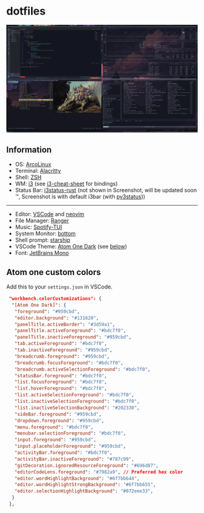 # dotfiles

![img](/ss/screenshot.png)

## Information

- OS: [ArcoLinux](https://arcolinux.com/)
- Terminal: [Alacritty](https://github.com/alacritty/alacritty)
- Shell: [ZSH](https://github.com/zsh-users/zsh)
- WM: [i3](https://i3wm.org/) (see [i3-cheat-sheet](i3-cheat-sheet.md) for bindings)
- Status Bar: [i3status-rust](https://github.com/greshake/i3status-rust) (not shown in Screenshot, will be updated soon :tm:, Screenshot is with default i3bar (with [py3status](https://github.com/ultrabug/py3status)))

---

- Editor: [VSCode](https://code.visualstudio.com/) and [neovim](https://github.com/neovim/neovim)
- File Manager: [Ranger](https://github.com/ranger/ranger#getting-started)
- Music: [Spotify-TUI](https://github.com/Rigellute/spotify-tui)
- System Monitor: [bottom](https://github.com/clementtsang/bottom)
- Shell prompt: [starship](https://starship.rs)
- VSCode Theme: [Atom One Dark](https://marketplace.visualstudio.com/items?itemName=akamud.vscode-theme-onedark) (see [below](#atom-one-custom-colors))
- Font: [JetBrains Mono](https://aur.archlinux.org/packages/nerd-fonts-jetbrains-mono)

## Atom one custom colors

Add this to your `settings.json` in VSCode.

```json
 "workbench.colorCustomizations": {
  "[Atom One Dark]": {
   "foreground": "#959cbd",
   "editor.background": "#131620",
   "panelTitle.activeBorder": "#3d59a1",
   "panelTitle.activeForeground": "#bdc7f0",
   "panelTitle.inactiveForeground": "#959cbd",
   "tab.activeForeground": "#bdc7f0",
   "tab.inactiveForeground": "#959cbd",
   "breadcrumb.foreground": "#959cbd",
   "breadcrumb.focusForeground": "#bdc7f0",
   "breadcrumb.activeSelectionForeground": "#bdc7f0",
   "statusBar.foreground": "#bdc7f0",
   "list.focusForeground": "#bdc7f0",
   "list.hoverForeground": "#bdc7f0",
   "list.activeSelectionForeground": "#bdc7f0",
   "list.inactiveSelectionForeground": "#bdc7f0",
   "list.inactiveSelectionBackground": "#202330",
   "sideBar.foreground": "#959cbd",
   "dropdown.foreground": "#959cbd",
   "menu.foreground": "#bdc7f0",
   "menubar.selectionForeground": "#bdc7f0",
   "input.foreground": "#959cbd",
   "input.placeholderForeground": "#959cbd",
   "activityBar.foreground": "#bdc7f0",
   "activityBar.inactiveForeground": "#787c99",
   "gitDecoration.ignoredResourceForeground": "#696d87",
   "editorCodeLens.foreground": "#7982a9", // Preferred hex color
   "editor.wordHighlightBackground": "#6f7bb644",
   "editor.wordHighlightStrongBackground": "#6f7bb655",
   "editor.selectionHighlightBackground": "#072eee33",
  }
 },
```

